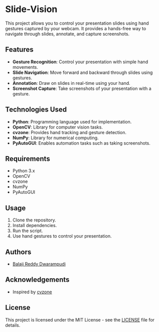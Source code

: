 # Slide-Vision

This project allows you to control your presentation slides using hand gestures captured by your webcam. It provides a hands-free way to navigate through slides, annotate, and capture screenshots.

## Features

- **Gesture Recognition**: Control your presentation with simple hand movements.
- **Slide Navigation**: Move forward and backward through slides using gestures.
- **Annotation**: Draw on slides in real-time using your hand.
- **Screenshot Capture**: Take screenshots of your presentation with a gesture.

## Technologies Used

- **Python**: Programming language used for implementation.
- **OpenCV**: Library for computer vision tasks.
- **cvzone**: Provides hand tracking and gesture detection.
- **NumPy**: Library for numerical computing.
- **PyAutoGUI**: Enables automation tasks such as taking screenshots.

## Requirements

- Python 3.x
- OpenCV
- cvzone
- NumPy
- PyAutoGUI

## Usage

1. Clone the repository.
2. Install dependencies.
3. Run the script.
4. Use hand gestures to control your presentation.


## Authors

- [Balaji Reddy Dwarampudi](https://github.com/baludbr)

## Acknowledgements

- Inspired by [cvzone](https://github.com/cvzone/cvzone)

## License

This project is licensed under the MIT License - see the [LICENSE](LICENSE) file for details.
